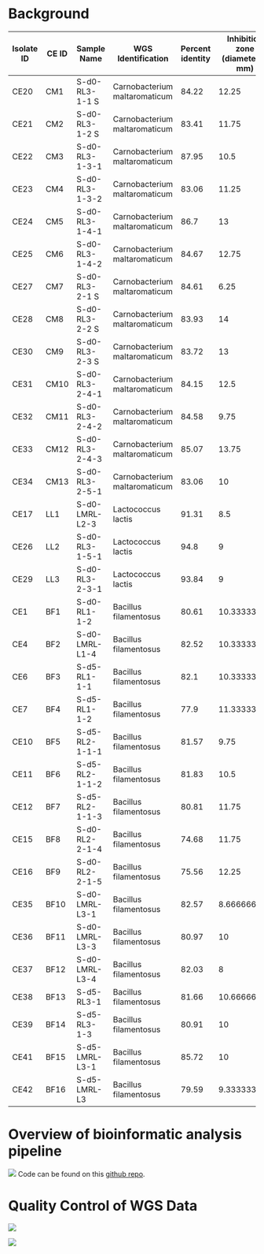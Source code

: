 # Background

| Isolate ID | CE ID | Sample Name | WGS Identification | Percent identity | Inhibition zone (diameter in mm) | SD |
| --- | --- | --- | --- | --- | --- | --- |
| CE20 | CM1 | S-d0-RL3-1-1 S | Carnobacterium maltaromaticum | 84.22 | 12.25 | 2.62995564 |
| CE21 | CM2 | S-d0-RL3-1-2 S | Carnobacterium maltaromaticum | 83.41 | 11.75 | 2.061552813 |
| CE22 | CM3 | S-d0-RL3-1-3-1 | Carnobacterium maltaromaticum | 87.95 | 10.5 | 3.109126351 |
| CE23 | CM4 | S-d0-RL3-1-3-2 | Carnobacterium maltaromaticum | 83.06 | 11.25 | 0.5 |
| CE24 | CM5 | S-d0-RL3-1-4-1 | Carnobacterium maltaromaticum | 86.7 | 13 | 1.632993162 |
| CE25 | CM6 | S-d0-RL3-1-4-2 | Carnobacterium maltaromaticum | 84.67 | 12.75 | 1.5 |
| CE27 | CM7 | S-d0-RL3-2-1 S | Carnobacterium maltaromaticum | 84.61 | 6.25 | 0.9574271078 |
| CE28 | CM8 | S-d0-RL3-2-2 S | Carnobacterium maltaromaticum | 83.93 | 14 | 0.8164965809 |
| CE30 | CM9 | S-d0-RL3-2-3 S | Carnobacterium maltaromaticum | 83.72 | 13 | 2.449489743 |
| CE31 | CM10 | S-d0-RL3-2-4-1 | Carnobacterium maltaromaticum | 84.15 | 12.5 | 1.732050808 |
| CE32 | CM11 | S-d0-RL3-2-4-2 | Carnobacterium maltaromaticum | 84.58 | 9.75 | 2.217355783 |
| CE33 | CM12 | S-d0-RL3-2-4-3 | Carnobacterium maltaromaticum | 85.07 | 13.75 | 2.217355783 |
| CE34 | CM13 | S-d0-RL3-2-5-1 | Carnobacterium maltaromaticum | 83.06 | 10 | 2.160246899 |
| CE17 | LL1 | S-d0-LMRL-L2-3 | Lactococcus lactis | 91.31 | 8.5 | 1.914854216 |
| CE26 | LL2 | S-d0-RL3-1-5-1 | Lactococcus lactis | 94.8 | 9 | 1.414213562 |
| CE29 | LL3 | S-d0-RL3-2-3-1 | Lactococcus lactis | 93.84 | 9 | 1.414213562 |
| CE1 | BF1 | S-d0-RL1-1-2 | Bacillus filamentosus | 80.61 | 10.33333333 | 0.5773502692 |
| CE4 | BF2 | S-d0-LMRL-L1-4 | Bacillus filamentosus | 82.52 | 10.33333333 | 0.5773502692 |
| CE6 | BF3 | S-d5-RL1-1-1 | Bacillus filamentosus | 82.1 | 10.33333333 | 0.5773502692 |
| CE7 | BF4 | S-d5-RL1-1-2 | Bacillus filamentosus | 77.9 | 11.33333333 | 0.5773502692 |
| CE10 | BF5 | S-d5-RL2-1-1-1 | Bacillus filamentosus | 81.57 | 9.75 | 0.9574271078 |
| CE11 | BF6 | S-d5-RL2-1-1-2 | Bacillus filamentosus | 81.83 | 10.5 | 1.290994449 |
| CE12 | BF7 | S-d5-RL2-1-1-3 | Bacillus filamentosus | 80.81 | 11.75 | 1.707825128 |
| CE15 | BF8 | S-d0-RL2-2-1-4 | Bacillus filamentosus | 74.68 | 11.75 | 2.872281323 |
| CE16 | BF9 | S-d0-RL2-2-1-5 | Bacillus filamentosus | 75.56 | 12.25 | 2.62995564 |
| CE35 | BF10 | S-d0-LMRL-L3-1 | Bacillus filamentosus | 82.57 | 8.666666667 | 2.081665999 |
| CE36 | BF11 | S-d0-LMRL-L3-3 | Bacillus filamentosus | 80.97 | 10 | 1 |
| CE37 | BF12 | S-d0-LMRL-L3-4 | Bacillus filamentosus | 82.03 | 8 | 0 |
| CE38 | BF13 | S-d5-RL3-1 | Bacillus filamentosus | 81.66 | 10.66666667 | 1.154700538 |
| CE39 | BF14 | S-d5-RL3-1-3 | Bacillus filamentosus | 80.91 | 10 | 0 |
| CE41 | BF15 | S-d5-LMRL-L3-1 | Bacillus filamentosus | 85.72 | 10 | 1.732050808 |
| CE42 | BF16 | S-d5-LMRL-L3 | Bacillus filamentosus | 79.59 | 9.333333333 | 0.5773502692 |
# Overview of bioinformatic analysis pipeline
![](https://hackmd.io/_uploads/Sya99E6On.png)
Code  can be found on this [github repo](https://github.com/jlk666/CE_WGS).
# Quality Control of WGS Data
![](https://hackmd.io/_uploads/S1FC5Va_2.png)

![](https://hackmd.io/_uploads/BJi-sE6dh.png)
